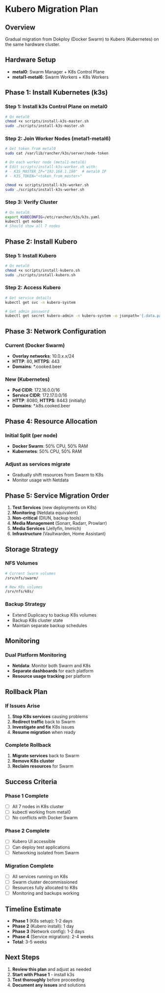 # Kubero Migration Plan

## Overview
Gradual migration from Dokploy (Docker Swarm) to Kubero (Kubernetes) on the same hardware cluster.

## Hardware Setup
- **metal0**: Swarm Manager + K8s Control Plane
- **metal1-metal6**: Swarm Workers + K8s Workers

## Phase 1: Install Kubernetes (k3s)

### Step 1: Install k3s Control Plane on metal0
```bash
# On metal0
chmod +x scripts/install-k3s-master.sh
sudo ./scripts/install-k3s-master.sh
```

### Step 2: Join Worker Nodes (metal1-metal6)
```bash
# Get token from metal0
sudo cat /var/lib/rancher/k3s/server/node-token

# On each worker node (metal1-metal6)
# Edit scripts/install-k3s-worker.sh with:
# - K3S_MASTER_IP="192.168.1.190"  # metal0 IP
# - K3S_TOKEN="<token_from_master>"

chmod +x scripts/install-k3s-worker.sh
sudo ./scripts/install-k3s-worker.sh
```

### Step 3: Verify Cluster
```bash
# On metal0
export KUBECONFIG=/etc/rancher/k3s/k3s.yaml
kubectl get nodes
# Should show all 7 nodes
```

## Phase 2: Install Kubero

### Step 1: Install Kubero
```bash
# On metal0
chmod +x scripts/install-kubero.sh
sudo ./scripts/install-kubero.sh
```

### Step 2: Access Kubero
```bash
# Get service details
kubectl get svc -n kubero-system

# Get admin password
kubectl get secret kubero-admin -n kubero-system -o jsonpath='{.data.password}' | base64 -d
```

## Phase 3: Network Configuration

### Current (Docker Swarm)
- **Overlay networks**: 10.0.x.x/24
- **HTTP**: 80, **HTTPS**: 443
- **Domains**: *.cooked.beer

### New (Kubernetes)
- **Pod CIDR**: 172.16.0.0/16
- **Service CIDR**: 172.17.0.0/16
- **HTTP**: 8080, **HTTPS**: 8443 (initially)
- **Domains**: *.k8s.cooked.beer

## Phase 4: Resource Allocation

### Initial Split (per node)
- **Docker Swarm**: 50% CPU, 50% RAM
- **Kubernetes**: 50% CPU, 50% RAM

### Adjust as services migrate
- Gradually shift resources from Swarm to K8s
- Monitor usage with Netdata

## Phase 5: Service Migration Order

1. **Test Services** (new deployments on K8s)
2. **Monitoring** (Netdata equivalent)
3. **Non-critical** (DIUN, backup tools)
4. **Media Management** (Sonarr, Radarr, Prowlarr)
5. **Media Services** (Jellyfin, Immich)
6. **Infrastructure** (Vaultwarden, Home Assistant)

## Storage Strategy

### NFS Volumes
```bash
# Current Swarm volumes
/srv/nfs/swarm/

# New K8s volumes  
/srv/nfs/k8s/
```

### Backup Strategy
- Extend Duplicacy to backup K8s volumes
- Backup K8s cluster state
- Maintain separate backup schedules

## Monitoring

### Dual Platform Monitoring
- **Netdata**: Monitor both Swarm and K8s
- **Separate dashboards** for each platform
- **Resource usage tracking** per platform

## Rollback Plan

### If Issues Arise
1. **Stop K8s services** causing problems
2. **Redirect traffic** back to Swarm
3. **Investigate and fix** K8s issues
4. **Resume migration** when ready

### Complete Rollback
1. **Migrate services** back to Swarm
2. **Remove K8s cluster**
3. **Reclaim resources** for Swarm

## Success Criteria

### Phase 1 Complete
- [ ] All 7 nodes in K8s cluster
- [ ] kubectl working from metal0
- [ ] No conflicts with Docker Swarm

### Phase 2 Complete  
- [ ] Kubero UI accessible
- [ ] Can deploy test applications
- [ ] Networking isolated from Swarm

### Migration Complete
- [ ] All services running on K8s
- [ ] Swarm cluster decommissioned
- [ ] Resources fully allocated to K8s
- [ ] Monitoring and backups working

## Timeline Estimate

- **Phase 1** (K8s setup): 1-2 days
- **Phase 2** (Kubero install): 1 day  
- **Phase 3** (Network config): 1-2 days
- **Phase 4** (Service migration): 2-4 weeks
- **Total**: 3-5 weeks

## Next Steps

1. **Review this plan** and adjust as needed
2. **Start with Phase 1** - install k3s
3. **Test thoroughly** before proceeding
4. **Document any issues** and solutions
